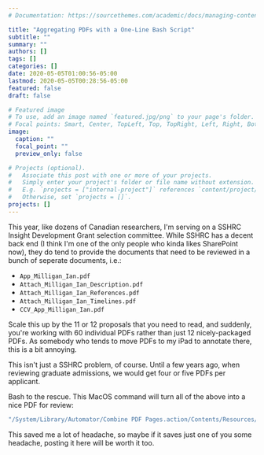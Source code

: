 ```yaml
---
# Documentation: https://sourcethemes.com/academic/docs/managing-content/

title: "Aggregating PDFs with a One-Line Bash Script"
subtitle: ""
summary: ""
authors: []
tags: []
categories: []
date: 2020-05-05T01:00:56-05:00
lastmod: 2020-05-05T00:28:56-05:00
featured: false
draft: false

# Featured image
# To use, add an image named `featured.jpg/png` to your page's folder.
# Focal points: Smart, Center, TopLeft, Top, TopRight, Left, Right, BottomLeft, Bottom, BottomRight.
image:
  caption: ""
  focal_point: ""
  preview_only: false

# Projects (optional).
#   Associate this post with one or more of your projects.
#   Simply enter your project's folder or file name without extension.
#   E.g. `projects = ["internal-project"]` references `content/project/deep-learning/index.md`.
#   Otherwise, set `projects = []`.
projects: []
---
```


This year, like dozens of Canadian researchers, I'm serving on a SSHRC Insight Development Grant selection committee. While SSHRC has a decent back end (I think I'm one of the only people who kinda likes SharePoint now), they do tend to provide the documents that need to be reviewed in a bunch of seperate documents, i.e.:

* `App_Milligan_Ian.pdf`
* `Attach_Milligan_Ian_Description.pdf`
* `Attach_Milligan_Ian_References.pdf`
* `Attach_Milligan_Ian_Timelines.pdf`
* `CCV_App_Milligan_Ian.pdf`

Scale this up by the 11 or 12 proposals that you need to read, and suddenly, you're working with 60 individual PDFs rather than just 12 nicely-packaged PDFs. As somebody who tends to move PDFs to my iPad to annotate there, this is a bit annoying.

This isn't just a SSHRC problem, of course. Until a few years ago, when reviewing graduate admissions, we would get four or five PDFs per applicant.

Bash to the rescue. This MacOS command will turn all of the above into a nice PDF for review:

```bash
"/System/Library/Automator/Combine PDF Pages.action/Contents/Resources/join.py" -o Milligan.pdf *Milligan*
```

This saved me a lot of headache, so maybe if it saves just one of you some headache, posting it here will be worth it too. 
